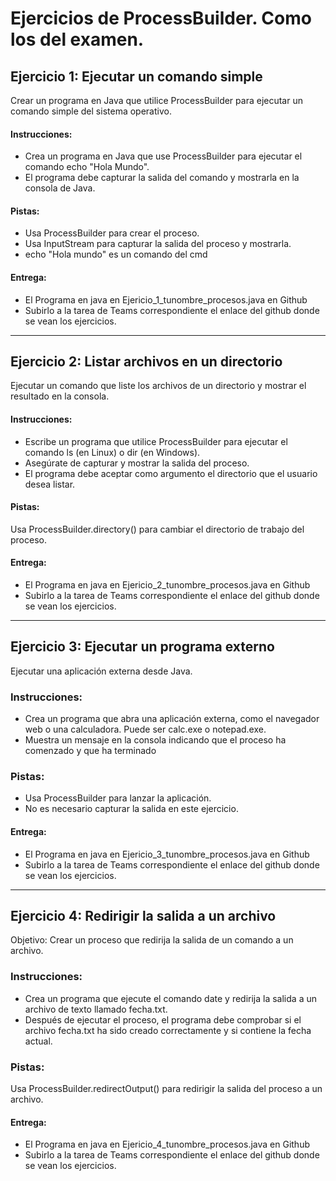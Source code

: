 # Ejercicios de ProcessBuilder. Como los del examen.

## Ejercicio 1: Ejecutar un comando simple
 Crear un programa en Java que utilice ProcessBuilder para ejecutar un comando simple del sistema operativo.

#### Instrucciones:

  * Crea un programa en Java que use ProcessBuilder para ejecutar el comando echo "Hola Mundo".
  * El programa debe capturar la salida del comando y mostrarla en la consola de Java.

#### Pistas:
  * Usa ProcessBuilder para crear el proceso.
  * Usa InputStream para capturar la salida del proceso y mostrarla.
  * echo "Hola mundo" es un comando del cmd

#### Entrega: 

  * El Programa en java en Ejericio_1_tunombre_procesos.java en Github
  * Subirlo a la tarea de Teams correspondiente el enlace del github donde se vean los ejercicios.

---

## Ejercicio 2: Listar archivos en un directorio

Ejecutar un comando que liste los archivos de un directorio y mostrar el resultado en la consola.

#### Instrucciones:

* Escribe un programa que utilice ProcessBuilder para ejecutar el comando ls (en Linux) o dir (en Windows).
* Asegúrate de capturar y mostrar la salida del proceso.
* El programa debe aceptar como argumento el directorio que el usuario desea listar.

#### Pistas:

Usa ProcessBuilder.directory() para cambiar el directorio de trabajo del proceso.

#### Entrega: 

  * El Programa en java en Ejericio_2_tunombre_procesos.java en Github
  * Subirlo a la tarea de Teams correspondiente el enlace del github donde se vean los ejercicios.

---

## Ejercicio 3: Ejecutar un programa externo
Ejecutar una aplicación externa desde Java.

### Instrucciones:

* Crea un programa que abra una aplicación externa, como el navegador web o una calculadora. Puede ser calc.exe o notepad.exe.
* Muestra un mensaje en la consola indicando que el proceso ha comenzado y que ha terminado

### Pistas:
* Usa ProcessBuilder para lanzar la aplicación.
* No es necesario capturar la salida en este ejercicio.

#### Entrega:
  * El Programa en java en Ejericio_3_tunombre_procesos.java en Github
  * Subirlo a la tarea de Teams correspondiente el enlace del github donde se vean los ejercicios.

---

## Ejercicio 4: Redirigir la salida a un archivo
Objetivo: Crear un proceso que redirija la salida de un comando a un archivo.

### Instrucciones:

* Crea un programa que ejecute el comando date y redirija la salida a un archivo de texto llamado fecha.txt.
* Después de ejecutar el proceso, el programa debe comprobar si el archivo fecha.txt ha sido creado correctamente y si contiene la fecha actual.

### Pistas:

Usa ProcessBuilder.redirectOutput() para redirigir la salida del proceso a un archivo.

#### Entrega:
  * El Programa en java en Ejericio_4_tunombre_procesos.java en Github
  * Subirlo a la tarea de Teams correspondiente el enlace del github donde se vean los ejercicios.
